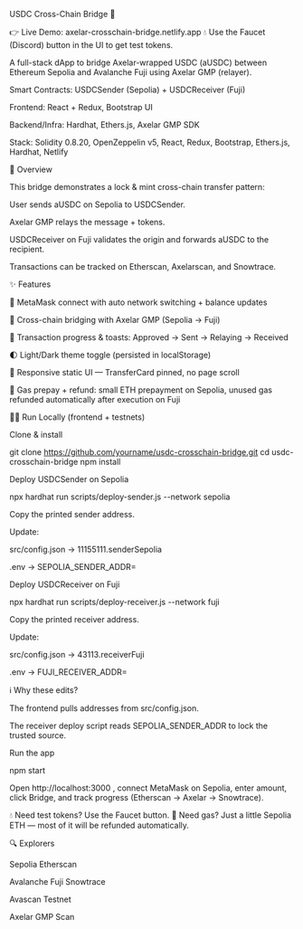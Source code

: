 USDC Cross-Chain Bridge 🌉

👉 Live Demo: axelar-crosschain-bridge.netlify.app
💧 Use the Faucet (Discord) button in the UI to get test tokens.

A full-stack dApp to bridge Axelar-wrapped USDC (aUSDC) between Ethereum Sepolia and Avalanche Fuji using Axelar GMP (relayer).

Smart Contracts: USDCSender (Sepolia) + USDCReceiver (Fuji)

Frontend: React + Redux, Bootstrap UI

Backend/Infra: Hardhat, Ethers.js, Axelar GMP SDK

Stack: Solidity 0.8.20, OpenZeppelin v5, React, Redux, Bootstrap, Ethers.js, Hardhat, Netlify

📖 Overview

This bridge demonstrates a lock & mint cross-chain transfer pattern:

User sends aUSDC on Sepolia to USDCSender.

Axelar GMP relays the message + tokens.

USDCReceiver on Fuji validates the origin and forwards aUSDC to the recipient.

Transactions can be tracked on Etherscan, Axelarscan, and Snowtrace.

✨ Features

🔑 MetaMask connect with auto network switching + balance updates

🌉 Cross-chain bridging with Axelar GMP (Sepolia → Fuji)

🔔 Transaction progress & toasts: Approved → Sent → Relaying → Received

🌓 Light/Dark theme toggle (persisted in localStorage)

📱 Responsive static UI — TransferCard pinned, no page scroll

💨 Gas prepay + refund: small ETH prepayment on Sepolia, unused gas refunded automatically after execution on Fuji

🧑‍💻 Run Locally (frontend + testnets)

Clone & install

git clone https://github.com/yourname/usdc-crosschain-bridge.git
cd usdc-crosschain-bridge
npm install


Deploy USDCSender on Sepolia

npx hardhat run scripts/deploy-sender.js --network sepolia


Copy the printed sender address.

Update:

src/config.json → 11155111.senderSepolia

.env → SEPOLIA_SENDER_ADDR=<sender address>

Deploy USDCReceiver on Fuji

npx hardhat run scripts/deploy-receiver.js --network fuji


Copy the printed receiver address.

Update:

src/config.json → 43113.receiverFuji

.env → FUJI_RECEIVER_ADDR=<receiver address>

ℹ️ Why these edits?

The frontend pulls addresses from src/config.json.

The receiver deploy script reads SEPOLIA_SENDER_ADDR to lock the trusted source.

Run the app

npm start


Open http://localhost:3000
, connect MetaMask on Sepolia, enter amount, click Bridge, and track progress (Etherscan → Axelar → Snowtrace).

💧 Need test tokens? Use the Faucet button.
💨 Need gas? Just a little Sepolia ETH — most of it will be refunded automatically.

🔍 Explorers

Sepolia Etherscan

Avalanche Fuji Snowtrace

Avascan Testnet

Axelar GMP Scan
